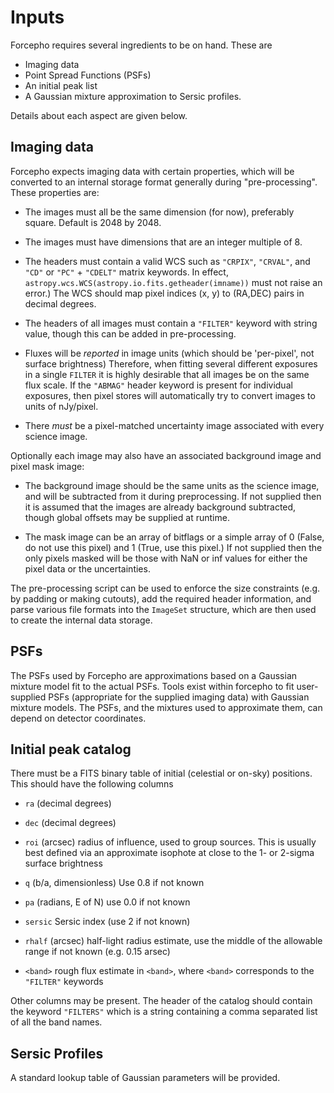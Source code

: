 Inputs
======

Forcepho requires several ingredients to be on hand.  These are

* Imaging data
* Point Spread Functions (PSFs)
* An initial peak list
* A Gaussian mixture approximation to Sersic profiles.

Details about each aspect are given below.

Imaging data
------------

Forcepho expects imaging data with certain properties, which will be converted
to an internal storage format generally during "pre-processing".  These
properties are:

* The images must all be the same dimension (for now), preferably square.
  Default is 2048 by 2048.

* The images must have dimensions that are an integer multiple of 8.

* The headers must contain a valid WCS such as `"CRPIX"`, `"CRVAL"`, and `"CD"`
   or `"PC"` + `"CDELT"` matrix keywords.  In effect,
   `astropy.wcs.WCS(astropy.io.fits.getheader(imname))` must not raise an
   error.)  The WCS should map pixel indices (x, y) to (RA,DEC) pairs in decimal
   degrees.

* The headers of all images must contain a `"FILTER"` keyword with string value,
  though this can be added in pre-processing.

* Fluxes will be *reported* in image units (which should be 'per-pixel', not
  surface brightness)  Therefore, when fitting several different exposures in a
  single `FILTER` it is highly desirable that all images be on the same flux
  scale.  If the `"ABMAG"` header keyword is present for individual exposures,
  then pixel stores will automatically try to convert images to units of
  nJy/pixel.

* There _must_ be a pixel-matched uncertainty image associated with every
  science image.

Optionally each image may also have an associated background image and pixel
mask image:

* The background image should be the same units as the science image, and will
  be subtracted from it during preprocessing.  If not supplied then it is
  assumed that the images are already background subtracted, though global
  offsets may be supplied at runtime.

* The mask image can be an array of bitflags or a simple array of 0 (False, do
  not use this pixel) and 1 (True, use this pixel.)  If not supplied then the
  only pixels masked will be those with NaN or inf values for either the pixel
  data or the uncertainties.

The pre-processing script can be used to enforce the size constraints (e.g. by
padding or making cutouts), add the required header information, and parse
various file formats into the `ImageSet` structure, which are then used to
create the internal data storage.

PSFs
----

The PSFs used by Forcepho are approximations based on a Gaussian mixture model
fit to the actual PSFs.  Tools exist within forcepho to fit user-supplied PSFs
(appropriate for the supplied imaging data) with Gaussian mixture models.  The
PSFs, and the mixtures used to approximate them, can depend on detector
coordinates.

Initial peak catalog
--------------------

There must be a FITS binary table of initial (celestial or on-sky) positions.
This should have the following columns

* `ra` (decimal degrees)

* `dec` (decimal degrees)

* `roi` (arcsec) radius of influence, used to group sources.  This is usually
  best defined via an approximate isophote at close to the 1- or 2-sigma surface
  brightness

* `q` (b/a, dimensionless) Use 0.8 if not known

* `pa` (radians, E of N) use 0.0 if not known

* `sersic` Sersic index (use 2 if not known)

* `rhalf` (arcsec) half-light radius estimate, use the middle of the allowable range if not known (e.g. 0.15 arsec)

* `<band>` rough flux estimate in `<band>`, where `<band>` corresponds to the `"FILTER"` keywords

Other columns may be present. The header of the catalog should contain the
keyword `"FILTERS"` which is a string containing a comma separated list of all
the band names.


Sersic Profiles
---------------

A standard lookup table of Gaussian parameters will be provided.